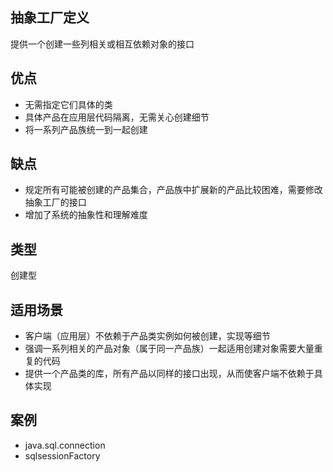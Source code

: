 ## 抽象工厂定义
提供一个创建一些列相关或相互依赖对象的接口

## 优点
* 无需指定它们具体的类
* 具体产品在应用层代码隔离，无需关心创建细节
* 将一系列产品族统一到一起创建

## 缺点
* 规定所有可能被创建的产品集合，产品族中扩展新的产品比较困难，需要修改抽象工厂的接口
* 增加了系统的抽象性和理解难度

## 类型
创建型

## 适用场景
* 客户端（应用层）不依赖于产品类实例如何被创建，实现等细节
* 强调一系列相关的产品对象（属于同一产品族）一起适用创建对象需要大量重复的代码
* 提供一个产品类的库，所有产品以同样的接口出现，从而使客户端不依赖于具体实现

## 案例
* java.sql.connection
* sqlsessionFactory